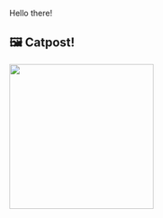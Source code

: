 Hello there!



## 🖼️ Catpost!

<sub>
    <img src="https://cdn2.thecatapi.com/images/fe32hM21k.jpg" height="256">
</sub>

